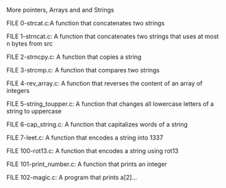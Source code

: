 More pointers, Arrays and and Strings

FILE 0-strcat.c:A function that concatenates two strings

FILE 1-strncat.c: A function that concatenates two strings that uses at most n bytes from src

FILE 2-strncpy.c: A function that copies a string

FILE 3-strcmp.c: A function that compares two strings

FILE 4-rev_array.c: A function that reverses the content of an array of integers

FILE 5-string_toupper.c: A function that changes all lowercase letters of a string to uppercase

FILE 6-cap_string.c: A function that capitalizes words of a string

FILE 7-leet.c: A function that encodes a string into 1337

FILE 100-rot13.c: A function that encodes a string using rot13

FILE 101-print_number.c: A function that prints an integer

FILE 102-magic.c: A program that prints a[2]…
